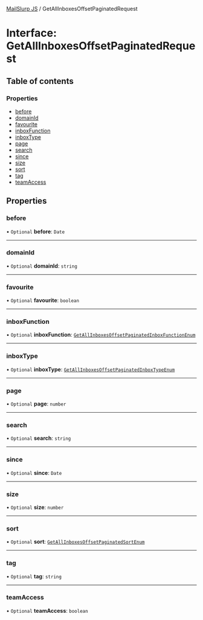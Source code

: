 [MailSlurp JS](../README.md) / GetAllInboxesOffsetPaginatedRequest

# Interface: GetAllInboxesOffsetPaginatedRequest

## Table of contents

### Properties

- [before](GetAllInboxesOffsetPaginatedRequest.md#before)
- [domainId](GetAllInboxesOffsetPaginatedRequest.md#domainid)
- [favourite](GetAllInboxesOffsetPaginatedRequest.md#favourite)
- [inboxFunction](GetAllInboxesOffsetPaginatedRequest.md#inboxfunction)
- [inboxType](GetAllInboxesOffsetPaginatedRequest.md#inboxtype)
- [page](GetAllInboxesOffsetPaginatedRequest.md#page)
- [search](GetAllInboxesOffsetPaginatedRequest.md#search)
- [since](GetAllInboxesOffsetPaginatedRequest.md#since)
- [size](GetAllInboxesOffsetPaginatedRequest.md#size)
- [sort](GetAllInboxesOffsetPaginatedRequest.md#sort)
- [tag](GetAllInboxesOffsetPaginatedRequest.md#tag)
- [teamAccess](GetAllInboxesOffsetPaginatedRequest.md#teamaccess)

## Properties

### before

• `Optional` **before**: `Date`

___

### domainId

• `Optional` **domainId**: `string`

___

### favourite

• `Optional` **favourite**: `boolean`

___

### inboxFunction

• `Optional` **inboxFunction**: [`GetAllInboxesOffsetPaginatedInboxFunctionEnum`](../enums/GetAllInboxesOffsetPaginatedInboxFunctionEnum.md)

___

### inboxType

• `Optional` **inboxType**: [`GetAllInboxesOffsetPaginatedInboxTypeEnum`](../enums/GetAllInboxesOffsetPaginatedInboxTypeEnum.md)

___

### page

• `Optional` **page**: `number`

___

### search

• `Optional` **search**: `string`

___

### since

• `Optional` **since**: `Date`

___

### size

• `Optional` **size**: `number`

___

### sort

• `Optional` **sort**: [`GetAllInboxesOffsetPaginatedSortEnum`](../enums/GetAllInboxesOffsetPaginatedSortEnum.md)

___

### tag

• `Optional` **tag**: `string`

___

### teamAccess

• `Optional` **teamAccess**: `boolean`
